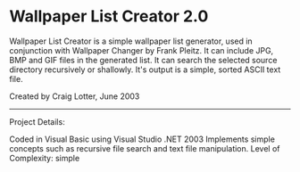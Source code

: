 Wallpaper List Creator 2.0
==========================

Wallpaper List Creator is a simple wallpaper list generator, used in conjunction with Wallpaper Changer by Frank Pleitz. It can include JPG, BMP and GIF files in the generated list. It can search the selected source directory recursively or shallowly. It's output is a simple, sorted ASCII text file.

Created by Craig Lotter, June 2003

*********************************

Project Details:

Coded in Visual Basic using Visual Studio .NET 2003
Implements simple concepts such as recursive file search and text file manipulation.
Level of Complexity: simple
